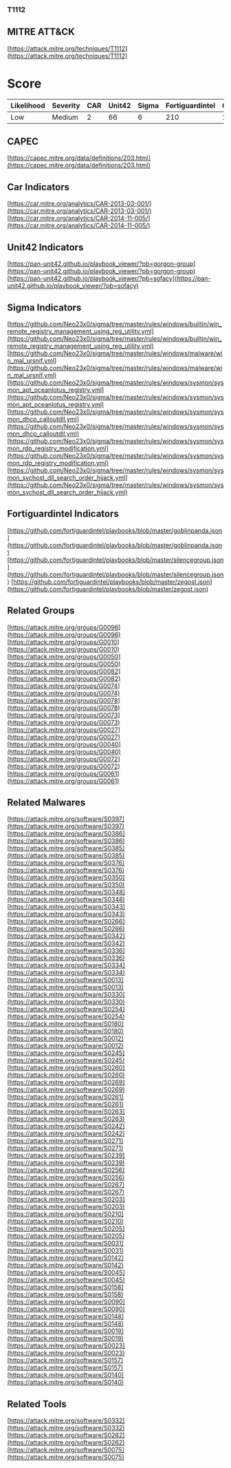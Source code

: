 
### T1112
## MITRE ATT&CK
[https://attack.mitre.org/techniques/T1112](https://attack.mitre.org/techniques/T1112)

# Score

| Likelihood | Severity | CAR | Unit42 | Sigma | Fortiguardintel | Groups | Malwares | Tools |
| ---------- | -------- | --- | ------ | ----- | --------------- | ---  | --- | --- |
| Low | Medium | 2 | 66 | 6 | 210 | 11 | 39 | 3 |



## CAPEC

[https://capec.mitre.org/data/definitions/203.html](https://capec.mitre.org/data/definitions/203.html)
[]()


## Car Indicators

[https://car.mitre.org/analytics/CAR-2013-03-001/](https://car.mitre.org/analytics/CAR-2013-03-001/)
[https://car.mitre.org/analytics/CAR-2014-11-005/](https://car.mitre.org/analytics/CAR-2014-11-005/)


## Unit42 Indicators

[https://pan-unit42.github.io/playbook_viewer/?pb=gorgon-group](https://pan-unit42.github.io/playbook_viewer/?pb=gorgon-group)
[https://pan-unit42.github.io/playbook_viewer/?pb=sofacy](https://pan-unit42.github.io/playbook_viewer/?pb=sofacy)
[]()


## Sigma Indicators

[https://github.com/Neo23x0/sigma/tree/master/rules/windows/builtin/win_remote_registry_management_using_reg_utility.yml](https://github.com/Neo23x0/sigma/tree/master/rules/windows/builtin/win_remote_registry_management_using_reg_utility.yml)
[https://github.com/Neo23x0/sigma/tree/master/rules/windows/malware/win_mal_ursnif.yml](https://github.com/Neo23x0/sigma/tree/master/rules/windows/malware/win_mal_ursnif.yml)
[https://github.com/Neo23x0/sigma/tree/master/rules/windows/sysmon/sysmon_apt_oceanlotus_registry.yml](https://github.com/Neo23x0/sigma/tree/master/rules/windows/sysmon/sysmon_apt_oceanlotus_registry.yml)
[https://github.com/Neo23x0/sigma/tree/master/rules/windows/sysmon/sysmon_dhcp_calloutdll.yml](https://github.com/Neo23x0/sigma/tree/master/rules/windows/sysmon/sysmon_dhcp_calloutdll.yml)
[https://github.com/Neo23x0/sigma/tree/master/rules/windows/sysmon/sysmon_rdp_registry_modification.yml](https://github.com/Neo23x0/sigma/tree/master/rules/windows/sysmon/sysmon_rdp_registry_modification.yml)
[https://github.com/Neo23x0/sigma/tree/master/rules/windows/sysmon/sysmon_svchost_dll_search_order_hijack.yml](https://github.com/Neo23x0/sigma/tree/master/rules/windows/sysmon/sysmon_svchost_dll_search_order_hijack.yml)
[]()


## Fortiguardintel Indicators

[https://github.com/fortiguardintel/playbooks/blob/master/goblinpanda.json](https://github.com/fortiguardintel/playbooks/blob/master/goblinpanda.json)
[https://github.com/fortiguardintel/playbooks/blob/master/silencegroup.json](https://github.com/fortiguardintel/playbooks/blob/master/silencegroup.json)
[https://github.com/fortiguardintel/playbooks/blob/master/zegost.json](https://github.com/fortiguardintel/playbooks/blob/master/zegost.json)
[]()


## Related Groups

[https://attack.mitre.org/groups/G0096](https://attack.mitre.org/groups/G0096)
[https://attack.mitre.org/groups/G0010](https://attack.mitre.org/groups/G0010)
[https://attack.mitre.org/groups/G0050](https://attack.mitre.org/groups/G0050)
[https://attack.mitre.org/groups/G0082](https://attack.mitre.org/groups/G0082)
[https://attack.mitre.org/groups/G0074](https://attack.mitre.org/groups/G0074)
[https://attack.mitre.org/groups/G0078](https://attack.mitre.org/groups/G0078)
[https://attack.mitre.org/groups/G0073](https://attack.mitre.org/groups/G0073)
[https://attack.mitre.org/groups/G0027](https://attack.mitre.org/groups/G0027)
[https://attack.mitre.org/groups/G0040](https://attack.mitre.org/groups/G0040)
[https://attack.mitre.org/groups/G0072](https://attack.mitre.org/groups/G0072)
[https://attack.mitre.org/groups/G0061](https://attack.mitre.org/groups/G0061)
[]()


## Related Malwares

[https://attack.mitre.org/software/S0397](https://attack.mitre.org/software/S0397)
[https://attack.mitre.org/software/S0386](https://attack.mitre.org/software/S0386)
[https://attack.mitre.org/software/S0385](https://attack.mitre.org/software/S0385)
[https://attack.mitre.org/software/S0376](https://attack.mitre.org/software/S0376)
[https://attack.mitre.org/software/S0350](https://attack.mitre.org/software/S0350)
[https://attack.mitre.org/software/S0348](https://attack.mitre.org/software/S0348)
[https://attack.mitre.org/software/S0343](https://attack.mitre.org/software/S0343)
[https://attack.mitre.org/software/S0266](https://attack.mitre.org/software/S0266)
[https://attack.mitre.org/software/S0342](https://attack.mitre.org/software/S0342)
[https://attack.mitre.org/software/S0336](https://attack.mitre.org/software/S0336)
[https://attack.mitre.org/software/S0334](https://attack.mitre.org/software/S0334)
[https://attack.mitre.org/software/S0013](https://attack.mitre.org/software/S0013)
[https://attack.mitre.org/software/S0330](https://attack.mitre.org/software/S0330)
[https://attack.mitre.org/software/S0254](https://attack.mitre.org/software/S0254)
[https://attack.mitre.org/software/S0180](https://attack.mitre.org/software/S0180)
[https://attack.mitre.org/software/S0012](https://attack.mitre.org/software/S0012)
[https://attack.mitre.org/software/S0245](https://attack.mitre.org/software/S0245)
[https://attack.mitre.org/software/S0260](https://attack.mitre.org/software/S0260)
[https://attack.mitre.org/software/S0269](https://attack.mitre.org/software/S0269)
[https://attack.mitre.org/software/S0261](https://attack.mitre.org/software/S0261)
[https://attack.mitre.org/software/S0263](https://attack.mitre.org/software/S0263)
[https://attack.mitre.org/software/S0242](https://attack.mitre.org/software/S0242)
[https://attack.mitre.org/software/S0271](https://attack.mitre.org/software/S0271)
[https://attack.mitre.org/software/S0239](https://attack.mitre.org/software/S0239)
[https://attack.mitre.org/software/S0256](https://attack.mitre.org/software/S0256)
[https://attack.mitre.org/software/S0267](https://attack.mitre.org/software/S0267)
[https://attack.mitre.org/software/S0203](https://attack.mitre.org/software/S0203)
[https://attack.mitre.org/software/S0210](https://attack.mitre.org/software/S0210)
[https://attack.mitre.org/software/S0205](https://attack.mitre.org/software/S0205)
[https://attack.mitre.org/software/S0031](https://attack.mitre.org/software/S0031)
[https://attack.mitre.org/software/S0142](https://attack.mitre.org/software/S0142)
[https://attack.mitre.org/software/S0045](https://attack.mitre.org/software/S0045)
[https://attack.mitre.org/software/S0158](https://attack.mitre.org/software/S0158)
[https://attack.mitre.org/software/S0090](https://attack.mitre.org/software/S0090)
[https://attack.mitre.org/software/S0148](https://attack.mitre.org/software/S0148)
[https://attack.mitre.org/software/S0019](https://attack.mitre.org/software/S0019)
[https://attack.mitre.org/software/S0023](https://attack.mitre.org/software/S0023)
[https://attack.mitre.org/software/S0157](https://attack.mitre.org/software/S0157)
[https://attack.mitre.org/software/S0140](https://attack.mitre.org/software/S0140)
[]()


## Related Tools

[https://attack.mitre.org/software/S0332](https://attack.mitre.org/software/S0332)
[https://attack.mitre.org/software/S0262](https://attack.mitre.org/software/S0262)
[https://attack.mitre.org/software/S0075](https://attack.mitre.org/software/S0075)
[]()
